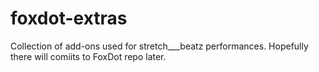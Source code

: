 # foxdot-extras
Collection of add-ons used for stretch___beatz performances. Hopefully there will comiits to FoxDot repo later.
